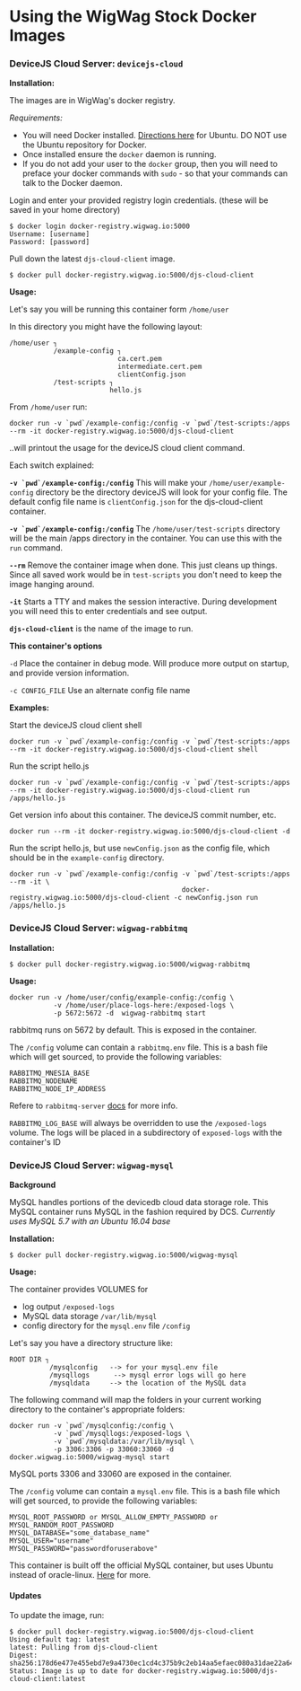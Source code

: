 # Using the WigWag Stock Docker Images

### DeviceJS Cloud Server: `devicejs-cloud`

**Installation:**

The images are in WigWag's docker registry.

*Requirements:*
- You will need Docker installed. [Directions here](https://docs.docker.com/engine/installation/linux/ubuntulinux/) for Ubuntu. DO NOT use the Ubuntu repository for Docker.
- Once installed ensure the `docker` daemon is running.
- If you do not add your user to the `docker` group, then you will need to preface your docker commands with `sudo` - so that your commands can talk to the Docker daemon.

Login and enter your provided registry login credentials. (these will be saved in your home directory)
```
$ docker login docker-registry.wigwag.io:5000
Username: [username]
Password: [password]
```
Pull down the latest `djs-cloud-client` image.
```
$ docker pull docker-registry.wigwag.io:5000/djs-cloud-client
```

**Usage:**

Let's say you will be running this container form `/home/user`

In this directory you might have the following layout:
```
/home/user ┐
           /example-config ┐
                           ca.cert.pem
                           intermediate.cert.pem
                           clientConfig.json
           /test-scripts ┐
                         hello.js                 
```

From `/home/user` run:

```
docker run -v `pwd`/example-config:/config -v `pwd`/test-scripts:/apps --rm -it docker-registry.wigwag.io:5000/djs-cloud-client
```
..will printout the usage for the deviceJS cloud client command.

Each switch explained:

**```-v `pwd`/example-config:/config```**
This will make your `/home/user/example-config` directory be the directory deviceJS will look for your config file. The default config file name is `clientConfig.json` for the djs-cloud-client container. 

**```-v `pwd`/example-config:/config```**
The `/home/user/test-scripts` directory will be the main /apps directory in the container. You can use this with the `run` command.

**`--rm`** Remove the container image when done. This just cleans up things. Since all saved work would be in `test-scripts` you don't need to keep the image hanging around.

**`-it`** Starts a TTY and makes the session interactive. During development you will need this to enter credentials and see output.

**`djs-cloud-client`** is the name of the image to run.

**This container's options**

`-d`  Place the container in debug mode. Will produce more output on startup, and provide version information.

`-c CONFIG_FILE`  Use an alternate config file name


**Examples:**

Start the deviceJS cloud client shell
```
docker run -v `pwd`/example-config:/config -v `pwd`/test-scripts:/apps --rm -it docker-registry.wigwag.io:5000/djs-cloud-client shell
```

Run the script hello.js
```
docker run -v `pwd`/example-config:/config -v `pwd`/test-scripts:/apps --rm -it docker-registry.wigwag.io:5000/djs-cloud-client run /apps/hello.js
```

Get version info about this container. The deviceJS commit number, etc.
```
docker run --rm -it docker-registry.wigwag.io:5000/djs-cloud-client -d
```

Run the script hello.js, but use `newConfig.json` as the config file, which should be in the `example-config` directory.
```
docker run -v `pwd`/example-config:/config -v `pwd`/test-scripts:/apps --rm -it \
                                           docker-registry.wigwag.io:5000/djs-cloud-client -c newConfig.json run /apps/hello.js
```

### DeviceJS Cloud Server: `wigwag-rabbitmq`

**Installation:**

```
$ docker pull docker-registry.wigwag.io:5000/wigwag-rabbitmq
```

**Usage:**

```
docker run -v /home/user/config/example-config:/config \
           -v /home/user/place-logs-here:/exposed-logs \
           -p 5672:5672 -d  wigwag-rabbitmq start
```

rabbitmq runs on 5672 by default. This is exposed in the container. 

The `/config` volume can contain a `rabbitmq.env` file. This is a bash file which will get sourced, to provide the following variables:

```
RABBITMQ_MNESIA_BASE
RABBITMQ_NODENAME
RABBITMQ_NODE_IP_ADDRESS
```

Refere to `rabbitmq-server` [docs](https://www.rabbitmq.com/man/rabbitmq-server.1.man.html) for more info.

`RABBITMQ_LOG_BASE` will always be overridden to use the `/exposed-logs` volume. The logs will be placed in a subdirectory of `exposed-logs` with the container's ID

### DeviceJS Cloud Server: `wigwag-mysql`

**Background**

MySQL handles portions of the devicedb cloud data storage role. This MySQL container runs MySQL in the fashion required by DCS. *Currently uses MySQL 5.7 with an Ubuntu 16.04 base*

**Installation:**

```
$ docker pull docker-registry.wigwag.io:5000/wigwag-mysql
```

**Usage:**

The container provides VOLUMES for
* log output `/exposed-logs`
* MySQL data storage `/var/lib/mysql`
* config directory for the `mysql.env` file `/config`

Let's say you have a directory structure like:

```
ROOT DIR ┐
          /mysqlconfig   --> for your mysql.env file
          /mysqllogs      --> mysql error logs will go here
          /mysqldata     --> the location of the MySQL data
```

The following command will map the folders in your current working directory to the container's appropriate folders:

```
docker run -v `pwd`/mysqlconfig:/config \ 
           -v `pwd`/mysqllogs:/exposed-logs \ 
           -v `pwd`/mysqldata:/var/lib/mysql \ 
           -p 3306:3306 -p 33060:33060 -d  docker.wigwag.io:5000/wigwag-mysql start
```

MySQL ports 3306 and 33060 are exposed in the container.

The `/config` volume can contain a `mysql.env` file. This is a bash file which will get sourced, to provide the following variables:

```
MYSQL_ROOT_PASSWORD or MYSQL_ALLOW_EMPTY_PASSWORD or MYSQL_RANDOM_ROOT_PASSWORD
MYSQL_DATABASE="some_database_name"
MYSQL_USER="username" 
MYSQL_PASSWORD="passwordforuserabove"
```

This container is built off the official MySQL container, but uses Ubuntu instead of oracle-linux. [Here](https://github.com/mysql/mysql-docker) for more.

#### Updates

To update the image, run:

```
$ docker pull docker-registry.wigwag.io:5000/djs-cloud-client
Using default tag: latest
latest: Pulling from djs-cloud-client
Digest: sha256:178d6e477e455ebd7e9a4730ec1cd4c375b9c2eb14aa5efaec080a31dae22a64
Status: Image is up to date for docker-registry.wigwag.io:5000/djs-cloud-client:latest
```
